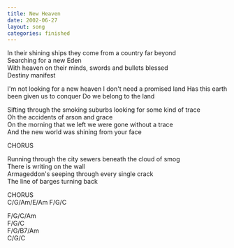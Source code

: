 ```yaml
---
title: New Heaven
date: 2002-06-27
layout: song
categories: finished
---
```

In their shining ships they come from a country far beyond  
Searching for a new Eden  
With heaven on their minds, swords and bullets blessed  
Destiny manifest

<div class="chorus">I'm not looking for a new heaven  
I don't need a promised land  
Has this earth been given us to conquer  
Do we belong to the land</div>

Sifting through the smoking suburbs looking for some kind of trace  
Oh the accidents of arson and grace  
On the morning that we left we were gone without a trace  
And the new world was shining from your face

<div class="chorus">CHORUS</div>

Running through the city sewers beneath the cloud of smog  
There is writing on the wall  
Armageddon's seeping through every single crack  
The line of barges turning back

<div class="chorus">CHORUS</div>

<div class="chords">
C/G/Am/E/Am  
F/G/C  

F/G/C/Am  
F/G/C  
F/G/B7/Am  
C/G/C</div>
